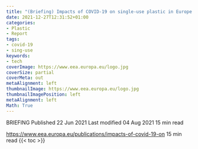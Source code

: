 ```yaml
---
title: "(Briefing) Impacts of COVID-19 on single-use plastic in Europe’s environment"
date: 2021-12-27T12:31:52+01:00
categories:
- Plastic
- Report
tags:
- covid-19
- sing-use
keywords:
- tech
coverImage: https://www.eea.europa.eu/logo.jpg
coverSize: partial
coverMeta: out
metaAlignment: left
thumbnailImage: https://www.eea.europa.eu/logo.jpg
thumbnailImagePosition: left
metaAlignment: left
Math: True
---
```

BRIEFING
Published 22 Jun 2021
Last modified 04 Aug 2021
15 min read
<!--more-->
https://www.eea.europa.eu/publications/impacts-of-covid-19-on
15 min read
{{< toc >}}
